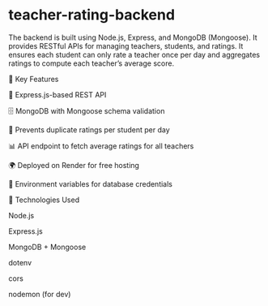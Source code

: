 # teacher-rating-backend
The backend is built using Node.js, Express, and MongoDB (Mongoose).
It provides RESTful APIs for managing teachers, students, and ratings.
It ensures each student can only rate a teacher once per day and aggregates ratings to compute each teacher’s average score.

🔑 Key Features

🧩 Express.js-based REST API

🗄️ MongoDB with Mongoose schema validation

🚫 Prevents duplicate ratings per student per day

📊 API endpoint to fetch average ratings for all teachers

🌍 Deployed on Render for free hosting

🔐 Environment variables for database credentials

🧠 Technologies Used

Node.js

Express.js

MongoDB + Mongoose

dotenv

cors

nodemon (for dev)
